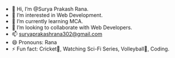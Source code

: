 - 👋 Hi, I’m @Surya Prakash Rana.
- 👀 I’m interested in Web Development. 
- 🌱 I’m currently learning MCA.
- 💞️ I’m looking to collaborate with Web Developers.
- 📫 suryaprakashrana302@gmail.com
- 😄 Pronouns: Rana
- ⚡ Fun fact: Cricket🏏, Watching Sci-Fi Series, Volleyball🏐, Coding.

<!---
Surya8772/Surya8772 is a ✨ special ✨ repository because its `README.md` (this file) appears on your GitHub profile.
You can click the Preview link to take a look at your changes.
--->

